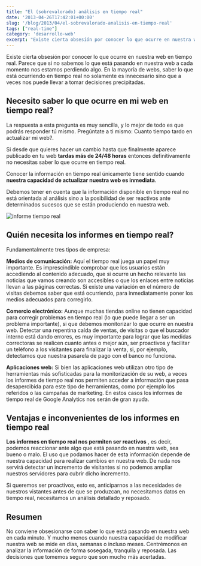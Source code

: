 ```yaml
---
title: "El (sobrevalorado) análisis en tiempo real"
date: '2013-04-26T17:42:01+00:00'
slug: '/blog/2013/04/el-sobrevalorado-analisis-en-tiempo-real'
tags: ["real-time"]
category: 'desarrollo-web'
excerpt: "Existe cierta obsesión por conocer lo que ocurre en nuestra web en tiempo real. Parece que si no sabemos lo que está pasando en nuestra web a cada momento nos estamos perdiendo algo. En la mayoría de w..."
---
```

Existe cierta obsesión por conocer lo que ocurre en nuestra web en tiempo real. Parece que si no sabemos lo que está pasando en nuestra web a cada momento nos estamos perdiendo algo. En la mayoría de webs, saber lo que está ocurriendo en tiempo real no solamente es innecesario sino que a veces nos puede llevar a tomar decisiones precipitadas.<!--more-->

## Necesito saber lo que ocurre en mi web en tiempo real?

La respuesta a esta pregunta es muy sencilla, y lo mejor de todo es que podrás responder tú mismo. Pregúntate a ti mismo: Cuanto tiempo tardo en actualizar mi web?.

Si desde que quieres hacer un cambio hasta que finalmente aparece publicado en tu web **tardas más de 24/48 horas** entonces definitivamente no necesitas saber lo que ocurre en tiempo real.

Conocer la información en tiempo real únicamente tiene sentido cuando **nuestra capacidad de actualizar nuestra web es inmediata**.

Debemos tener en cuenta que la información disponible en tiempo real no está orientada al análisis sino a la posibilidad de ser reactivos ante determinados sucesos que se están produciendo en nuestra web.

![informe tiempo real](http://static.squarespace.com/static/5303797ae4b0c6ad9e43f072/5303ce80e4b0400995a883d6/5303cf53e4b0400995a88c73/1392758611519/Screen-Shot-2013-04-26-at-4.05.38-PM-650x131.png?format=original)

## Quién necesita los informes en tiempo real?

Fundamentalmente tres tipos de empresa:

**Medios de comunicación:** Aquí el tiempo real juega un papel muy importante. Es imprescindible comprobar que los usuarios están accediendo al contenido adecuado, que si ocurre un hecho relevante las noticias que vamos creando son accesibles o que los enlaces entre noticias llevan a las páginas correctas. Si existe una variación en el número de visitas debemos saber que está ocurriendo, para inmediatamente poner los medios adecuados para corregirlo.

**Comercio electrónico:** Aunque muchas tiendas online no tienen capacidad para corregir problemas en tiempo real (lo que puede llegar a ser un problema importante), si que debemos monitorizar lo que ocurre en nuestra web. Detectar una repentina caída de ventas, de visitas o que el buscador interno está dando errores, es muy importante para lograr que las medidas correctoras se realicen cuanto antes o mejor aún, ser proactivos y facilitar un teléfono a los visitantes para finalizar la venta, si, por ejemplo, detectamos que nuestra pasarela de pago con el banco no funciona.

**Aplicaciones web:** Si bien las aplicaciones web utilizan otro tipo de herramientas más sofisticadas para la monitorización de su web, a veces los informes de tiempo real nos permiten acceder a información que pasa desapercibida para este tipo de herramientas, como por ejemplo los referidos o las campañas de marketing. En estos casos los informes de tiempo real de Google Analytics nos serán de gran ayuda.



## Ventajas e inconvenientes de los informes en tiempo real

**Los informes en tiempo real nos permiten ser reactivos** , es decir, podemos reaccionar ante algo que está pasando en nuestra web, sea bueno o malo. El uso que podamos hacer de esta información depende de nuestra capacidad para realizar cambios en nuestra web. De nada nos servirá detectar un incremento de visitantes si no podemos ampliar nuestros servidores para cubrir dicho incremento.

Si queremos ser proactivos, esto es, anticiparnos a las necesidades de nuestros vistantes antes de que se produzcan, no necesitamos datos en tiempo real, necesitamos un análisis detallado y reposado.

## Resumen

No conviene obsesionarse con saber lo que está pasando en nuestra web en cada minuto. Y mucho menos cuando nuestra capacidad de modificar nuestra web se mide en días, semanas o incluso meses. Centrémonos en analizar la información de forma sosegada, tranquila y reposada. Las decisiones que tomemos seguro que son mucho más acertadas.

